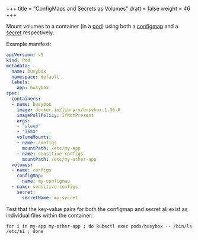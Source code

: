 +++
title = "ConfigMaps and Secrets as Volumes"
draft = false
weight = 46
+++

Mount volumes to a container (in a [pod](/portfolio/kubernetes/pod/)) using both a [configmap](/portfolio/kubernetes/configmaps/) and a [secret](/portfolio/kubernetes/secrets/) respectively.

Example manifest:

```yaml { linenos=inline }
apiVersion: v1
kind: Pod
metadata:
  name: busybox
  namespace: default
  labels:
    app: busybox
spec:
  containers:
  - name: busybox
    image: docker.io/library/busybox:1.36.0
    imagePullPolicy: IfNotPresent
    args:
    - "sleep"
    - "3600"
    volumeMounts:
    - name: configs
      mountPath: /etc/my-app
    - name: sensitive-configs
      mountPath: /etc/my-other-app
  volumes:
  - name: configs
    configMap:
      name: my-configmap
  - name: sensitive-configs
    secret:
      secretName: my-secret
```

Test that the key-value pairs for both the configmap and secret all exist as individual files within the container:

```shell
for i in my-app my-other-app ; do kubectl exec pods/busybox -- /bin/ls /etc/$i ; done
```
